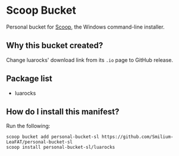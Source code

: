 # Scoop Bucket

<!-- Uncomment the following line after replacing placeholders -->
<!-- [![Tests](https://github.com/<username>/<bucketname>/actions/workflows/ci.yml/badge.svg)](https://github.com/<username>/<bucketname>/actions/workflows/ci.yml) [![Excavator](https://github.com/<username>/<bucketname>/actions/workflows/excavator.yml/badge.svg)](https://github.com/<username>/<bucketname>/actions/workflows/excavator.yml) -->

Personal bucket for [Scoop](https://scoop.sh), the Windows command-line installer.

## Why this bucket created?

Change luarocks' download link from its `.io` page to GitHub release.

## Package list

- luarocks

## How do I install this manifest?

Run the following:

```pwsh
scoop bucket add personal-bucket-sl https://github.com/Smilium-LeaFAT/personal-bucket-sl
scoop install personal-bucket-sl/luarocks
```
